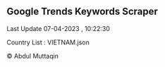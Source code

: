 

## Google Trends Keywords Scraper 
 
Last Update 07-04-2023 , 10:22:30

Country List :
VIETNAM.json



© Abdul Muttaqin 
